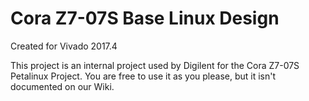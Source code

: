 # Cora Z7-07S Base Linux Design
Created for Vivado 2017.4

This project is an internal project used by Digilent for the Cora Z7-07S 
Petalinux Project. You are free to use it as you please, but it isn't 
documented on our Wiki.

